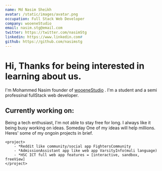 ```yaml
---
name: Md Nasim Sheikh
avatar: /static/images/avatar.png
occupation: Full Stack Web Developer
company: wooeneStudio
email: nasim.stg@email.com
twitter: https://twitter.com/nasimStg
linkedin: https://www.linkedin.com#
github: https://github.com/nasimstg
---
```


# Hi, Thanks for being interested in learning about us.

I'm Mohammed Nasim founder of [wooeneStudio](https://wooenestudio.github.io/) . I'm a student and a semi professinal fullStack web developer. 

## Currently working on:
Being a tech enthusiast, I'm not able to stay free for long. I always like it being busy working on ideas. Someday One of my ideas will help millions.
Heres' some of my ongoin projects in brief.
```
<project>
    - *Reddit like community/social app FightersCommunity 
    - *AdmissionAssistant app like web app VarsityInfo(muli language)
    - *HSC ICT full web app features = [interactive, sandbox, freeView]
</project>
```